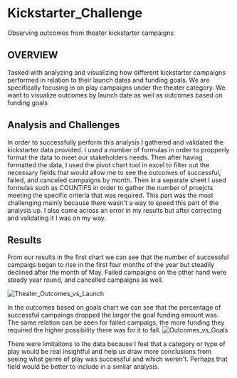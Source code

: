 # Kickstarter_Challenge
Observing outcomes from theater kickstarter campaigns 

## OVERVIEW
  Tasked with analyzing and visualizing how different kickstarter campaigns performed in relation to their launch dates and funding goals.
 We are specifically focusing in on play campaigns under the theater category.
 We want to visualize outcomes by launch date as well as outcomes based on funding goals

## Analysis and Challenges

  In order to successfully perform this analysis I gathered and validated the kickstarter data provided. I used a number of formulas in order to propperly format the data to meet our stakeholders needs. Then after having formatted the data, I used the pivot chart tool in excel to filter out the necessary fields that would allow me to see the outcomes of successful, failed, and canceled campaigns by month.
  Then in a separate sheet I used formulas such as COUNTIFS in order to gather the number of proejcts meeting the specific criteria that was required. This part was the most challenging mainly because there wasn't a way to speed this part of the analysis up. I also came across an error in my results but after correcting and validating it I was on my way.
  
  ## Results
  
  From our results in the first chart we can see that the number of successful campaigs began to rise in the first four months of the year but steadily declined after the month of May. Failed campaigns on the other hand were steady year round, and cancelled campaigns as well.
  
  ![Theater_Outcomes_vs_Launch](https://user-images.githubusercontent.com/107452167/175875983-a736b0dc-148d-4f8a-bbdf-0a61e121267c.png)

In the outcomes based on goals chart we can see that the percentage of successful campaings dropped the larger the goal funding amount was. The same relation can be seen for failed campaigs, the more funding they required the higher possibility there was for it to fail.
![Outcomes_vs_Goals](https://user-images.githubusercontent.com/107452167/175876765-dcc02fc9-ae7f-42af-b506-9bad75bd4123.png)

There were limitaitons to the data because I feel that a category or type of play would be real insightful and help us draw more conclusions from seeing what genre of play was successful and which weren't. Perhaps that field would be better to include in a similar analysis.

